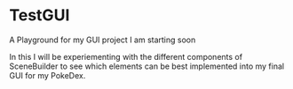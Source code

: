 # TestGUI
A Playground for my GUI project I am starting soon

In this I will be experiementing with the different components of SceneBuilder to see which elements can be best implemented into my final GUI for my PokeDex. 
